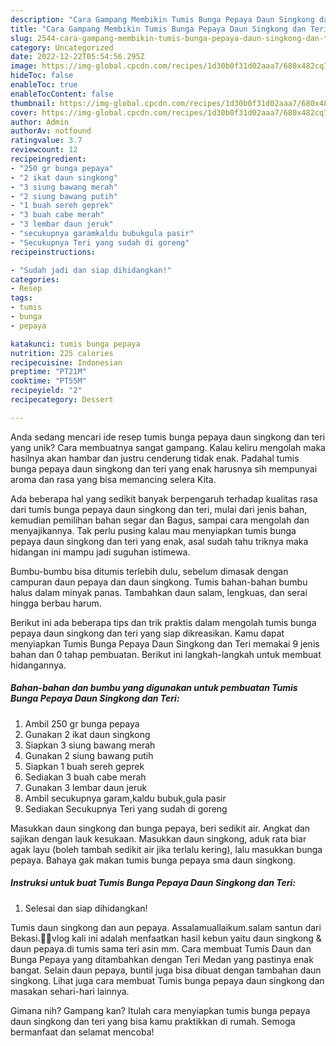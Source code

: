 ```yaml
---
description: "Cara Gampang Membikin Tumis Bunga Pepaya Daun Singkong dan Teri yang Mantap"
title: "Cara Gampang Membikin Tumis Bunga Pepaya Daun Singkong dan Teri yang Mantap"
slug: 2544-cara-gampang-membikin-tumis-bunga-pepaya-daun-singkong-dan-teri-yang-mantap
category: Uncategorized
date: 2022-12-22T05:54:56.295Z
image: https://img-global.cpcdn.com/recipes/1d30b0f31d02aaa7/680x482cq70/tumis-bunga-pepaya-daun-singkong-dan-teri-foto-resep-utama.jpg
hideToc: false
enableToc: true
enableTocContent: false
thumbnail: https://img-global.cpcdn.com/recipes/1d30b0f31d02aaa7/680x482cq70/tumis-bunga-pepaya-daun-singkong-dan-teri-foto-resep-utama.jpg
cover: https://img-global.cpcdn.com/recipes/1d30b0f31d02aaa7/680x482cq70/tumis-bunga-pepaya-daun-singkong-dan-teri-foto-resep-utama.jpg
author: Admin
authorAv: notfound
ratingvalue: 3.7
reviewcount: 12
recipeingredient:
- "250 gr bunga pepaya"
- "2 ikat daun singkong"
- "3 siung bawang merah"
- "2 siung bawang putih"
- "1 buah sereh geprek"
- "3 buah cabe merah"
- "3 lembar daun jeruk"
- "secukupnya garamkaldu bubukgula pasir"
- "Secukupnya Teri yang sudah di goreng"
recipeinstructions:

- "Sudah jadi dan siap dihidangkan!"
categories:
- Resep
tags:
- tumis
- bunga
- pepaya

katakunci: tumis bunga pepaya 
nutrition: 225 calories
recipecuisine: Indonesian
preptime: "PT21M"
cooktime: "PT55M"
recipeyield: "2"
recipecategory: Dessert

---
```





Anda sedang mencari ide resep tumis bunga pepaya daun singkong dan teri yang unik? Cara membuatnya sangat gampang. Kalau keliru mengolah maka hasilnya akan hambar dan justru cenderung tidak enak. Padahal tumis bunga pepaya daun singkong dan teri yang enak harusnya sih mempunyai aroma dan rasa yang bisa memancing selera Kita.





Ada beberapa hal yang sedikit banyak berpengaruh terhadap kualitas rasa dari tumis bunga pepaya daun singkong dan teri, mulai dari jenis bahan, kemudian pemilihan bahan segar dan Bagus, sampai cara mengolah dan menyajikannya. Tak perlu pusing kalau mau menyiapkan tumis bunga pepaya daun singkong dan teri yang enak,      asal sudah tahu triknya maka hidangan ini mampu jadi suguhan istimewa.














Bumbu-bumbu bisa ditumis terlebih dulu, sebelum dimasak dengan campuran daun pepaya dan daun singkong. Tumis bahan-bahan bumbu halus dalam minyak panas. Tambahkan daun salam, lengkuas, dan serai hingga berbau harum.






Berikut ini ada beberapa tips dan trik praktis dalam mengolah tumis bunga pepaya daun singkong dan teri yang siap dikreasikan. Kamu dapat menyiapkan Tumis Bunga Pepaya Daun Singkong dan Teri memakai 9 jenis bahan dan 0 tahap pembuatan. Berikut ini langkah-langkah untuk membuat hidangannya.

<!--inarticleads1-->

##### Bahan-bahan dan bumbu yang digunakan untuk pembuatan Tumis Bunga Pepaya Daun Singkong dan Teri:

1. Ambil 250 gr bunga pepaya
1. Gunakan 2 ikat daun singkong
1. Siapkan 3 siung bawang merah
1. Gunakan 2 siung bawang putih
1. Siapkan 1 buah sereh geprek
1. Sediakan 3 buah cabe merah
1. Gunakan 3 lembar daun jeruk
1. Ambil secukupnya garam,kaldu bubuk,gula pasir
1. Sediakan Secukupnya Teri yang sudah di goreng


Masukkan daun singkong dan bunga pepaya, beri sedikit air. Angkat dan sajikan dengan lauk kesukaan. Masukkan daun singkong, aduk rata biar agak layu (boleh tambah sedikit air jika terlalu kering), lalu masukkan bunga pepaya. Bahaya gak makan tumis bunga pepaya sma daun singkong. 

<!--inarticleads2-->

##### Instruksi untuk buat Tumis Bunga Pepaya Daun Singkong dan Teri:


1. Selesai dan siap dihidangkan!

Tumis daun singkong dan aun pepaya. Assalamuallaikum.salam santun dari Bekasi.🙏🙏vlog kali ini adalah menfaatkan hasil kebun yaitu daun singkong &amp; daun pepaya.di tumis sama teri asin mm. Cara membuat Tumis Daun dan Bunga Pepaya yang ditambahkan dengan Teri Medan yang pastinya enak bangat. Selain daun pepaya, buntil juga bisa dibuat dengan tambahan daun singkong. Lihat juga cara membuat Tumis bunga pepaya daun singkong dan masakan sehari-hari lainnya. 

Gimana nih? Gampang kan? Itulah cara menyiapkan tumis bunga pepaya daun singkong dan teri yang bisa kamu praktikkan di rumah. Semoga bermanfaat dan selamat mencoba!
